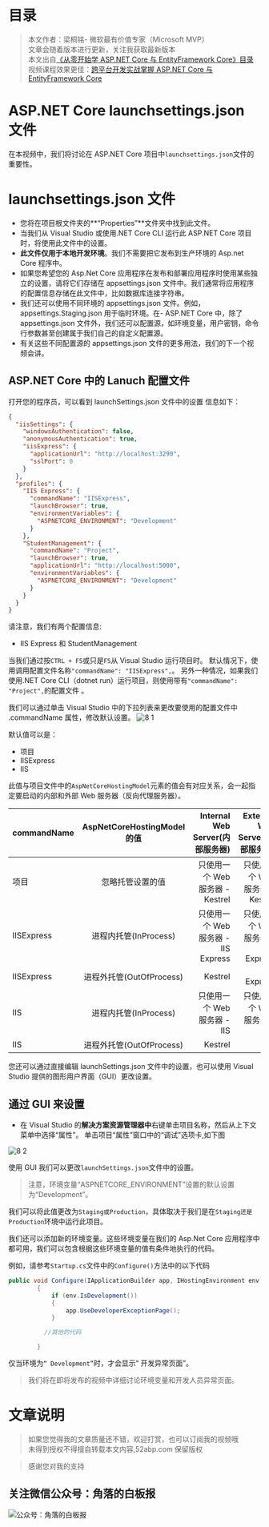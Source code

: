 # 目录

> 本文作者：梁桐铭- 微软最有价值专家（Microsoft MVP） </br>
> 文章会随着版本进行更新，关注我获取最新版本 </br>
> 本文出自[《从零开始学 ASP.NET Core 与 EntityFramework Core》目录](https://www.52abp.com/Wiki/mvc/latest) </br>
> 视频课程效果更佳：[跨平台开发实战掌握 ASP.NET Core 与 EntityFramework Core
> ](https://www.52abp.com/College/Course/1) </br>

# ASP.NET Core launchsettings.json 文件

在本视频中，我们将讨论在 ASP.NET Core 项目中`launchsettings.json`文件的重要性。

# launchsettings.json 文件

- 您将在项目根文件夹的**“Properties”**文件夹中找到此文件。
- 当我们从 Visual Studio 或使用.NET Core CLI 运行此 ASP.NET Core 项目时，将使用此文件中的设置。
- **此文件仅用于本地开发环境**。我们不需要把它发布到生产环境的 Asp.net Core 程序中。
- 如果您希望您的 Asp.Net Core 应用程序在发布和部署应用程序时使用某些独立的设置，请将它们存储在
  appsettings.json 文件中。我们通常将应用程序的配置信息存储在此文件中，比如数据库连接字符串。
- 我们还可以使用不同环境的 appsettings.json 文件。例如，appsettings.Staging.json 用于临时环境。在- ASP.NET Core 中，除了 appsettings.json 文件外，我们还可以配置源，如环境变量，用户密钥，命令行参数甚至创建属于我们自己的自定义配置源。
- 有关这些不同配置源的 appsettings.json 文件的更多用法，我们的下一个视频会讲。

## ASP.NET Core 中的 Lanuch 配置文件

打开您的程序员，可以看到 launchSettings.json 文件中的设置 信息如下：

```json
{
  "iisSettings": {
    "windowsAuthentication": false,
    "anonymousAuthentication": true,
    "iisExpress": {
      "applicationUrl": "http://localhost:3290",
      "sslPort": 0
    }
  },
  "profiles": {
    "IIS Express": {
      "commandName": "IISExpress",
      "launchBrowser": true,
      "environmentVariables": {
        "ASPNETCORE_ENVIRONMENT": "Development"
      }
    },
    "StudentManagement": {
      "commandName": "Project",
      "launchBrowser": true,
      "applicationUrl": "http://localhost:5000",
      "environmentVariables": {
        "ASPNETCORE_ENVIRONMENT": "Development"
      }
    }
  }
}
```

请注意，我们有两个配置信息:

- IIS Express 和 StudentManagement

当我们通过按`CTRL + F5`或只是`F5`从 Visual Studio 运行项目时。
默认情况下，使用调用配置文件名称`"commandName": "IISExpress",`。
另外一种情况，如果我们使用.NET Core CLI（dotnet run）运行项目，则使用带有`"commandName": "Project",`的配置文件 。

我们可以通过单击 Visual Studio 中的下拉列表来更改要使用的配置文件中 .commandName 属性，修改默认设置。
![8 1](images/8-1.png)


默认值可以是：

- 项目
- IISExpress
- IIS

此值与项目文件中的`AspNetCoreHostingModel`元素的值会有对应关系，会一起指定要启动的内部和外部 Web 服务器（反向代理服务器）。

| commandName | AspNetCoreHostingModel 的值 |     Internal Web Server(内部服务器) |     External Web Server(外部服务器) |
| ----------- | :-------------------------: | ----------------------------------: | ----------------------------------: |
| 项目        |      忽略托管设置的值       |     只使用一个 Web 服务器 - Kestrel |     只使用一个 Web 服务器 - Kestrel |
| IISExpress  |    进程内托管(InProcess)    | 只使用一个 Web 服务器 - IIS Express | 只使用一个 Web 服务器 - IIS Express |
| IISExpress  |  进程外托管(OutOfProcess)   |                             Kestrel |                         IIS Express |
| IIS         |    进程内托管(InProcess)    |         只使用一个 Web 服务器 - IIS |         只使用一个 Web 服务器 - IIS |
| IIS         |  进程外托管(OutOfProcess)   |                             Kestrel |                                 IIS |

您还可以通过直接编辑 launchSettings.json 文件中的设置，也可以使用 Visual Studio 提供的图形用户界面（GUI）更改设置。

## 通过 GUI 来设置

- 在 Visual Studio 的**解决方案资源管理器中**右键单击项目名称，然后从上下文菜单中选择“属性”。
  单击项目“属性”窗口中的“调试”选项卡,如下图

![8 2](images/8-2.png)



使用 GUI 我们可以更改`launchSettings.json`文件中的设置。

> 注意，环境变量“ASPNETCORE_ENVIRONMENT”设置的默认设置为“Development”。

我们可以将此值更改为`Staging或Production`，具体取决于我们是在`Staging还是Production`环境中运行此项目。

我们还可以添加新的环境变量。这些环境变量在我们的 Asp.Net Core 应用程序中都可用，我们可以包含根据这些环境变量的值有条件地执行的代码。

例如，请参考`Startup.cs`文件中的`Configure()`方法中的以下代码

```csharp
public void Configure(IApplicationBuilder app, IHostingEnvironment env)
        {
            if (env.IsDevelopment())
            {
                app.UseDeveloperExceptionPage();
            }

          //其他的代码

        }
```

仅当环境为`“ Development”`时，才会显示“ 开发异常页面”。

> 我们将在即将发布的视频中详细讨论环境变量和开发人员异常页面。

# 文章说明

> 如果您觉得我的文章质量还不错，欢迎打赏，也可以订阅我的视频哦 </br>
> 未得到授权不得擅自转载本文内容,52abp.com 保留版权 </br>

> 感谢您对我的支持

 

## 关注微信公众号：角落的白板报



![公众号：角落的白板报](images/jiaoluowechat.png)
